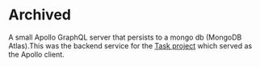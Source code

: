 # Archived

A small Apollo GraphQL server that persists to a mongo db (MongoDB Atlas).This was the backend service for the [Task project](https://github.com/billearly/task) which served as the Apollo client.